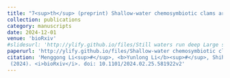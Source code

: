 ```yaml
---
title: "7<sup>th</sup> (preprint) Shallow-water chemosymbiotic clams are a globally significant and previously overlooked carbon sink"
collection: publications
category: manuscripts
date: 2024-12-01
venue: 'bioRxiv'
#slidesurl: 'http://ylify.github.io/files/Still waters run deep Large scale genome rearrangements in the evolution of morphologically conservative Polyplacophora.pdf'
paperurl: 'http://ylify.github.io/files/Shallow-water chemosymbiotic clams are a globally significant and previously overlooked carbon sink.pdf'
citation: 'Menggong Li<sup>#</sup>, <b>Yunlong Li</b><sup>#</sup>, Shihai Mao<sup>#</sup>, Zhixin Zhang, Chong Chen, Xueying Nie, Xu Liu, Hui Wang, Xiaoshou Liu, Weipeng Zhang, Qiang Lin, Guang-Chao Zhuang<sup>*</sup>, Jin Sun<sup>*</sup>
 (2024). <i>bioRxiv</i>. doi: 10.1101/2024.02.25.581922v2'
---
```

